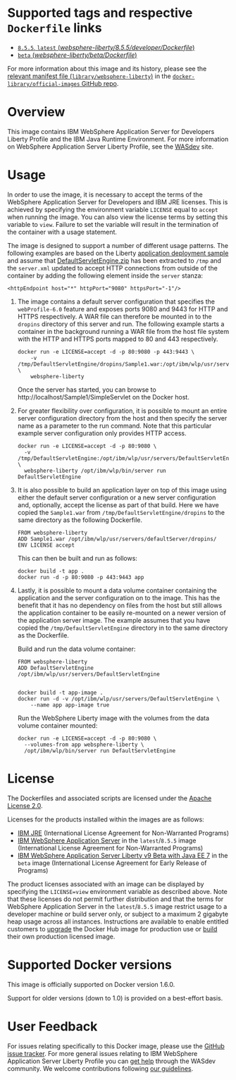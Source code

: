 # Supported tags and respective `Dockerfile` links

-	[`8.5.5`, `latest` (*websphere-liberty/8.5.5/developer/Dockerfile*)](https://github.com/WASdev/ci.docker/blob/dab136acfd77b33ec3b4238b41583b868ec3381f/websphere-liberty/8.5.5/developer/Dockerfile)
-	[`beta` (*websphere-liberty/beta/Dockerfile*)](https://github.com/WASdev/ci.docker/blob/29986d2f2e06c73bb5679f3fbb059976c534774e/websphere-liberty/beta/Dockerfile)

For more information about this image and its history, please see the [relevant manifest file (`library/websphere-liberty`)](https://github.com/docker-library/official-images/blob/master/library/websphere-liberty) in the [`docker-library/official-images` GitHub repo](https://github.com/docker-library/official-images).

# Overview

This image contains IBM WebSphere Application Server for Developers Liberty Profile and the IBM Java Runtime Environment. For more information on WebSphere Application Server Liberty Profile, see the [WASdev](https://developer.ibm.com/wasdev/docs/category/getting-started/) site.

# Usage

In order to use the image, it is necessary to accept the terms of the WebSphere Application Server for Developers and IBM JRE licenses. This is achieved by specifying the environment variable `LICENSE` equal to `accept` when running the image. You can also view the license terms by setting this variable to `view`. Failure to set the variable will result in the termination of the container with a usage statement.

The image is designed to support a number of different usage patterns. The following examples are based on the Liberty [application deployment sample](https://developer.ibm.com/wasdev/docs/article_appdeployment/) and assume that [DefaultServletEngine.zip](https://www.ibm.com/developerworks/mydeveloperworks/blogs/wasdev/resource/DefaultServletEngine.zip) has been extracted to `/tmp` and the `server.xml` updated to accept HTTP connections from outside of the container by adding the following element inside the `server` stanza:

	<httpEndpoint host="*" httpPort="9080" httpsPort="-1"/>

1.	The image contains a default server configuration that specifies the `webProfile-6.0` feature and exposes ports 9080 and 9443 for HTTP and HTTPS respectively. A WAR file can therefore be mounted in to the `dropins` directory of this server and run. The following example starts a container in the background running a WAR file from the host file system with the HTTP and HTTPS ports mapped to 80 and 443 respectively.

		docker run -e LICENSE=accept -d -p 80:9080 -p 443:9443 \
		    -v /tmp/DefaultServletEngine/dropins/Sample1.war:/opt/ibm/wlp/usr/servers/defaultServer/dropins/Sample1.war \
		    websphere-liberty

	Once the server has started, you can browse to http://localhost/Sample1/SimpleServlet on the Docker host.

2.	For greater flexibility over configuration, it is possible to mount an entire server configuration directory from the host and then specify the server name as a parameter to the run command. Note that this particular example server configuration only provides HTTP access.

		docker run -e LICENSE=accept -d -p 80:9080 \
		  -v /tmp/DefaultServletEngine:/opt/ibm/wlp/usr/servers/DefaultServletEngine \
		  websphere-liberty /opt/ibm/wlp/bin/server run DefaultServletEngine

3.	It is also possible to build an application layer on top of this image using either the default server configuration or a new server configuration and, optionally, accept the license as part of that build. Here we have copied the `Sample1.war` from `/tmp/DefaultServletEngine/dropins` to the same directory as the following Dockerfile.

		FROM websphere-liberty
		ADD Sample1.war /opt/ibm/wlp/usr/servers/defaultServer/dropins/
		ENV LICENSE accept

	This can then be built and run as follows:

		docker build -t app .
		docker run -d -p 80:9080 -p 443:9443 app

4.	Lastly, it is possible to mount a data volume container containing the application and the server configuration on to the image. This has the benefit that it has no dependency on files from the host but still allows the application container to be easily re-mounted on a newer version of the application server image. The example assumes that you have copied the `/tmp/DefaultServletEngine` directory in to the same directory as the Dockerfile.

	Build and run the data volume container:

		FROM websphere-liberty
		ADD DefaultServletEngine /opt/ibm/wlp/usr/servers/DefaultServletEngine
		
		
		docker build -t app-image .
		docker run -d -v /opt/ibm/wlp/usr/servers/DefaultServletEngine \
		    --name app app-image true

	Run the WebSphere Liberty image with the volumes from the data volume container mounted:

		docker run -e LICENSE=accept -d -p 80:9080 \
		  --volumes-from app websphere-liberty \
		  /opt/ibm/wlp/bin/server run DefaultServletEngine

# License

The Dockerfiles and associated scripts are licensed under the [Apache License 2.0](http://www.apache.org/licenses/LICENSE-2.0.html).

Licenses for the products installed within the images are as follows:
* [IBM JRE](https://www14.software.ibm.com/cgi-bin/weblap/lap.pl?la_formnum=&li_formnum=L-EWOD-99YA4J&title=IBM%C2%AE+SDK%2C+Java+Technology+Edition%2C+Version+7+Release+1&l=en) (International License Agreement for Non-Warranted Programs)
* [IBM WebSphere Application Server](https://public.dhe.ibm.com/ibmdl/export/pub/software/websphere/wasdev/downloads/wlp/8.5.5.5/lafiles/runtime/en.html) in the `latest`/`8.5.5` image (International License Agreement for Non-Warranted Programs)
* [IBM WebSphere Application Server Liberty v9 Beta with Java EE 7](https://public.dhe.ibm.com/ibmdl/export/pub/software/websphere/wasdev/downloads/wlp/beta/lafiles/en.html) in the `beta` image (International License Agreement for Early Release of Programs)

The product licenses associated with an image can be displayed by specifying the `LICENSE=view` environment variable as described above. Note that these licenses do not permit further distribution and that the terms for WebSphere Application Server in the `latest`/`8.5.5` image restrict usage to a developer machine or build server only, or subject to a maximum 2 gigabyte heap usage across all instances. Instructions are available to enable entitled customers to [upgrade](https://github.com/WASdev/ci.docker/tree/master/websphere-liberty/8.5.5/production-upgrade) the Docker Hub image for production use or [build](https://github.com/WASdev/ci.docker/tree/master/websphere-liberty/8.5.5/production-install) their own production licensed image.

# Supported Docker versions

This image is officially supported on Docker version 1.6.0.

Support for older versions (down to 1.0) is provided on a best-effort basis.

# User Feedback

For issues relating specifically to this Docker image, please use the [GitHub issue tracker](https://github.com/WASdev/ci.docker/issues). For more general issues relating to IBM WebSphere Application Server Liberty Profile you can [get help](https://developer.ibm.com/wasdev/help/) through the WASdev community. We welcome contributions following [our guidelines](https://github.com/WASdev/wasdev.github.io/blob/master/CONTRIBUTING.md).
